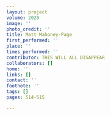 ```yaml
---
layout: project
volume: 2020
image: ''
photo_credit: ''
title: Matt Mahoney-Page
first_performed: ''
place: ''
times_performed: ''
contributor: THIS WILL ALL DISAPPEAR
collaborators: []
home: ''
links: []
contact: ''
footnote: ''
tags: []
pages: 514-515

---
```




